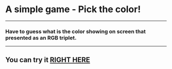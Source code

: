 # A simple game - Pick the color!
---
### Have to guess what is the color showing on screen that presented as an RGB triplet.
---
You can try it [RIGHT HERE](http://maximkatut.github.io/pick-the-color/)
---
